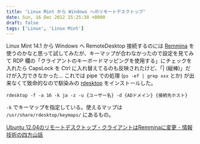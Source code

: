```yaml
---
title: 'Linux Mint から Windows へのリモートデスクトップ'
date: Sun, 16 Dec 2012 15:25:38 +0000
draft: false
tags: ['Linux', 'Linux Mint']
---
```


Linux Mint 14.1 から Windows へ RemoteDesktop 接続するのには [Remmina](http://remmina.sourceforge.net/) を使うのかなと思って試してみたが、キーマップが合わなかったので設定を見てみて RDP 欄の「クライアントのキーボードマッピングを使用する」にチェックを入れたら CapsLock を Ctrl に入れ替えてるのも反映されたけど、「| (縦棒)」だけが入力できなかった... これでは pipe での処理 (`ps -ef | grep xxx` とか) が出来なくて致命的なので馴染みの [rdesktop](http://www.rdesktop.org/) をインストールした。

```
rdesktop -f -a 16 -k ja -z -u {ユーザー名} -d {ADドメイン} {接続先ホスト}
```

`-k` でキーマップを指定している。使えるマップは `/usr/share/rdesktop/keymaps/` にあるもの。

[Ubuntu 12.04のリモートデスクトップ・クライアントはRemminaに変更 - 情報技術の四方山話](http://blog.goo.ne.jp/takuminews/e/52ce0edbbb71b72e9cd0108cf2e2bddb)

